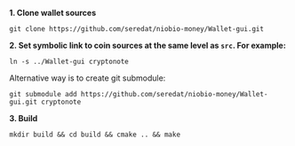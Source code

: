 **1. Clone wallet sources**

```
git clone https://github.com/seredat/niobio-money/Wallet-gui.git
```

**2. Set symbolic link to coin sources at the same level as `src`. For example:**

```
ln -s ../Wallet-gui cryptonote
```

Alternative way is to create git submodule:

```
git submodule add https://github.com/seredat/niobio-money/Wallet-gui.git cryptonote
```

**3. Build**

```
mkdir build && cd build && cmake .. && make
```
